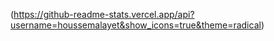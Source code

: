 
(https://github-readme-stats.vercel.app/api?username=houssemalayet&show_icons=true&theme=radical)

